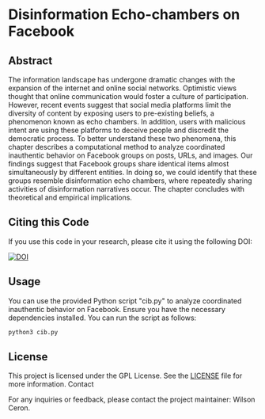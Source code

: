 # Disinformation Echo-chambers on Facebook

## Abstract

The information landscape has undergone dramatic changes with the expansion of the internet and online social networks. Optimistic views thought that online communication would foster a culture of participation. However, recent events suggest that social media platforms limit the diversity of content by exposing users to pre-existing beliefs, a phenomenon known as echo chambers. In addition, users with malicious intent are using these platforms to deceive people and discredit the democratic process. To better understand these two phenomena, this chapter describes a computational method to analyze coordinated inauthentic behavior on Facebook groups on posts, URLs, and images. Our findings suggest that Facebook groups share identical items almost simultaneously by different entities. In doing so, we could identify that these groups resemble disinformation echo chambers, where repeatedly sharing activities of disinformation narratives occur. The chapter concludes with theoretical and empirical implications.

## Citing this Code

If you use this code in your research, please cite it using the following DOI:

[![DOI](https://zenodo.org/badge/DOI/10.17605/OSF.IO/42QZF.svg)](https://doi.org/10.17605/OSF.IO/42QZF)

## Usage

You can use the provided Python script "cib.py" to analyze coordinated inauthentic behavior on Facebook. Ensure you have the necessary dependencies installed. You can run the script as follows:

```bash
python3 cib.py
```


## License

This project is licensed under the GPL License. See the [LICENSE](https://github.com/Unifesp-DMSO/Coordinator-Inauthentic-Behavior-Facebook/blob/main/LICENSE) file for more information.
Contact

For any inquiries or feedback, please contact the project maintainer: Wilson Ceron.


